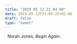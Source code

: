 ```yaml
---
title: "2019 05 12 21 04 00"
date: 2019-05-12T21:04:25+02:00
draft: false
type: "tweet"
---
```


<a href="hhttps://itunes.apple.com/fr/album/begin-again/1451698947"
type="application/rss+xml" class="iconfont icon-music" title="rss"></a> &nbsp; Norah Jones, *Begin Again*.
